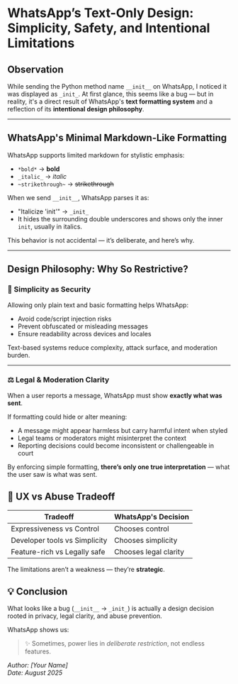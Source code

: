 #  WhatsApp’s Text-Only Design: Simplicity, Safety, and Intentional Limitations

##  Observation

While sending the Python method name `__init__` on WhatsApp, I noticed it was displayed as `_init_`. At first glance, this seems like a bug — but in reality, it's a direct result of WhatsApp's **text formatting system** and a reflection of its **intentional design philosophy**.

---

##  WhatsApp's Minimal Markdown-Like Formatting

WhatsApp supports limited markdown for stylistic emphasis:

- `*bold*` → **bold**
- `_italic_` → *italic*
- `~strikethrough~` → ~~strikethrough~~

When we send `__init__`, WhatsApp parses it as:
- "Italicize 'init'" → `_init_`
- It hides the surrounding double underscores and shows only the inner `init`, usually in italics.

This behavior is not accidental — it’s deliberate, and here’s why.

---

##  Design Philosophy: Why So Restrictive?

###  🧼 Simplicity as Security

Allowing only plain text and basic formatting helps WhatsApp:
- Avoid code/script injection risks
- Prevent obfuscated or misleading messages
- Ensure readability across devices and locales

Text-based systems reduce complexity, attack surface, and moderation burden.

---

###  ⚖ Legal & Moderation Clarity

When a user reports a message, WhatsApp must show **exactly what was sent**.

If formatting could hide or alter meaning:
- A message might appear harmless but carry harmful intent when styled
- Legal teams or moderators might misinterpret the context
- Reporting decisions could become inconsistent or challengeable in court

By enforcing simple formatting, **there’s only one true interpretation** — what the user saw is what was sent.


## 💬 UX vs Abuse Tradeoff

| Tradeoff                    | WhatsApp's Decision         |
|----------------------------|-----------------------------|
| Expressiveness vs Control  | Chooses control             |
| Developer tools vs Simplicity | Chooses simplicity         |
| Feature-rich vs Legally safe | Chooses legal clarity     |

The limitations aren’t a weakness — they’re **strategic**.


## 💡 Conclusion

What looks like a bug (`__init__` → `_init_`) is actually a design decision rooted in privacy, legal clarity, and abuse prevention.

WhatsApp shows us:
> ✨ Sometimes, power lies in *deliberate restriction*, not endless features.


*Author: [Your Name]*  
*Date: August 2025*
